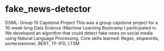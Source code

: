 # fake_news-detector
DSML: Group 10 Capstone Project 
This was a group capstone project for a 16-week long Data Science /Machine Learning Bootcamp I participated in. 
We developed an algorithm that could detect fake news on social media using Natural Language Processing. 
Core skills learned: Regex, stopwords, porterstemmer, BERT, TF-IFD, LTSM
